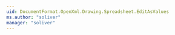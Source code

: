 ```yaml
---
uid: DocumentFormat.OpenXml.Drawing.Spreadsheet.EditAsValues
ms.author: "soliver"
manager: "soliver"
---
```

